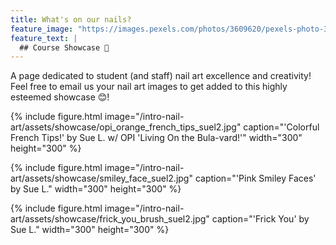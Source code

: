 ```yaml
---
title: What's on our nails?
feature_image: "https://images.pexels.com/photos/3609620/pexels-photo-3609620.jpeg?auto=compress&cs=tinysrgb&dpr=1&w=500"
feature_text: |
  ## Course Showcase 📸
---
```


A page dedicated to student (and staff) nail art excellence and creativity! Feel free to email us your nail art images to get added to this highly esteemed showcase 😊!

{% include figure.html image="/intro-nail-art/assets/showcase/opi_orange_french_tips_suel2.jpg" caption="'Colorful French Tips!' by Sue L. w/ OPI 'Living On the Bula-vard!'" width="300" height="300" %}

{% include figure.html image="/intro-nail-art/assets/showcase/smiley_face_suel2.jpg" caption="'Pink Smiley Faces' by Sue L." width="300" height="300" %}

{% include figure.html image="/intro-nail-art/assets/showcase/frick_you_brush_suel2.jpg" caption="'Frick You' by Sue L." width="300" height="300" %}